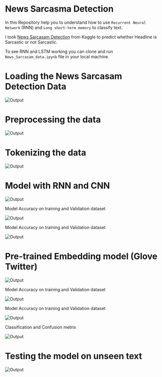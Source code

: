 # News Sarcasma Detection

In this Repository help you to understand how to use `Recurrent Neural Network` (RNN) and `Long short-term memory` to classify text. 

I took [News Sarcasam Detection](https://www.kaggle.com/rmisra/news-headlines-dataset-for-sarcasm-detection) from Kaggle to predict whether Headline is Sarcastic or not Sarcastic. 

To see RNN and LSTM working you can clone and run `News_Sarcasam_data.ipynb` file in your local machine.

# Loading the News Sarcasam Detection Data

![Output](screenshots/1.jpg)

# Preprocessing the data

![Output](screenshots/2.jpg)

# Tokenizing the data

![Output](screenshots/3.jpg)

# Model with RNN and CNN 

![Output](screenshots/4.jpg)

Model Accuracy on training and Validation dataset

![Output](screenshots/5.jpg)

Model Accuracy on training and Validation dataset

![Output](screenshots/6.jpg)

# Pre-trained Embedding model (Glove Twitter)

![Output](screenshots/7.jpg)

Model Accuracy on training and Validation dataset

![Output](screenshots/8.jpg)

Model Accuracy on training and Validation dataset

![Output](screenshots/9.jpg)

Classification and Confusion metrix

![Output](screenshots/10.jpg)

# Testing the model on unseen text

![Output](screenshots/11.jpg)

